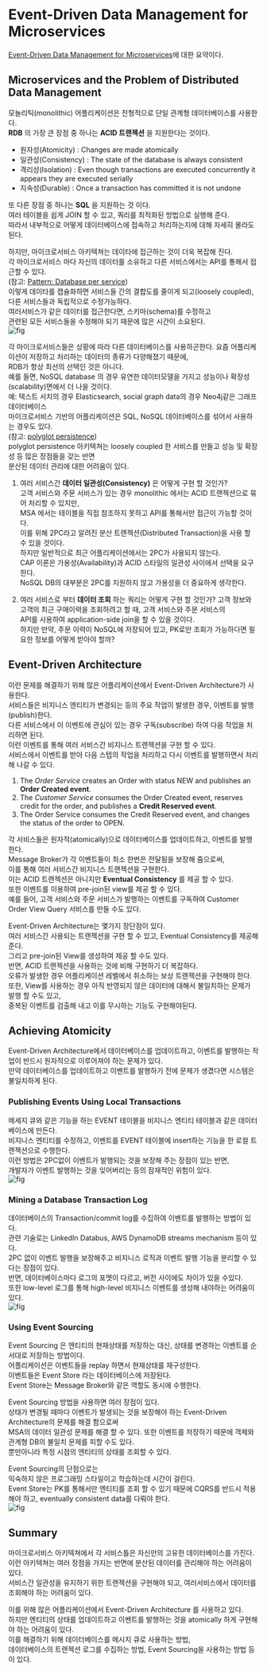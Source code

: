 # Event-Driven Data Management for Microservices
[Event-Driven Data Management for Microservices](https://www.nginx.com/blog/event-driven-data-management-microservices/)에 대한 요약이다.

## Microservices and the Problem of Distributed Data Management
모놀리틱(monolithic) 어플리케이션은 전형적으로 단일 관계형 데이터베이스를 사용한다.  
**RDB** 의 가장 큰 장점 중 하나는 **ACID 트랜젝션** 을 지원한다는 것이다.  
* 원자성(Atomicity) : Changes are made atomically  
* 일관성(Consistency) : The state of the database is always consistent
* 격리성(Isolation) : Even though transactions are executed concurrently it appears they are executed serially
* 지속성(Durable) :  Once a transaction has committed it is not undone

또 다른 장점 중 하나는 **SQL** 을 지원하는 것 이다.  
여러 테이블을 쉽게 JOIN 할 수 있고, 쿼리를 최적화된 방법으로 실행해 준다.  
따라서 내부적으로 어떻게 데이터베이스에 접속하고 처리하는지에 대해 자세히 몰라도 된다.  

하지만, 마이크로서비스 아키텍쳐는 데이타에 접근하는 것이 더욱 복잡해 진다.  
각 마이크로서비스 마다 자신의 데이터를 소유하고 다른 서비스에서는 API를 통해서 접근할 수 있다.  
(참고: [Pattern: Database per service](http://microservices.io/patterns/data/database-per-service.html))  
이렇게 데이타를 캡슐화하면 서비스들 간의 결합도를 줄이게 되고(loosely coupled), 다른 서비스들과 독립적으로 수정가능하다.  
여러서비스가 같은 데이터를 접근한다면, 스키마(schema)를 수정하고  
관련된 모든 서비스들을 수정해야 되기 때문에 많은 시간이 소요된다.  
![fig](https://cdn.wp.nginx.com/wp-content/uploads/2015/12/Richardson-microservices-part5-separate-tables-e1449727641793.png "")  

각 마이크로서비스들은 상황에 따라 다른 데이터베이스를 사용하곤한다.   요즘 어플리케이션이 저장하고 처리하는 데이터의 종류가 다양해졌기 때문에,  
RDB가 항상 최선의 선택인 것은 아니다.  
예를 들면, NoSQL database 의 경우 유연한 데이터모델을 가지고 성능이나 확장성(scalability)면에서 더 나을 것이다.  
예: 텍스트 서치의 경우 Elasticsearch, social graph data의 경우 Neo4j같은 그래프 데이터베이스  
마이크로서비스 기반의 어플리케이션은 SQL, NoSQL 데이터베이스를 섞어서 사용하는 경우도 있다.  
(참고: [polyglot persistence](http://martinfowler.com/bliki/PolyglotPersistence.html))  
polyglot persistence 아키텍쳐는 loosely coupled 한 서비스를 만들고 성능 및 확장성 등 많은 장점들을 갖는 반면  
분산된 데이터 관리에 대한 어려움이 있다.    

1. 여러 서비스간 **데이터 일관성(Consistency)** 은 어떻게 구현 할 것인가?  
고객 서비스와 주문 서비스가 있는 경우 monolithic 에서는 ACID 트랜젝션으로 묶어 처리할 수 있지만,  
MSA 에서는 테이블을 직접 참조하지 못하고 API를 통해서만 접근이 가능할 것이다.  
이를 위해 2PC라고 알려진 분산 트랜젝션(Distributed Transaction)을 사용 할 수 있을 것이다.  
하지만 일반적으로 최근 어플리케이션에서는 2PC가 사용되지 않는다.  
CAP 이론은 가용성(Availability)과 ACID 스타일의 일관성 사이에서 선택을 요구한다.  
NoSQL DB의 대부분은 2PC를 지원하지 않고 가용성을 더 중요하게 생각한다.  

2. 여러 서비스로 부터 **데이터 조회** 하는 쿼리는 어떻게 구현 할 것인가?
고객 정보와 고객의 최근 구매이력을 조회하려고 할 때, 고객 서비스와 주문 서비스의  
API를 사용하여 application-side join을 할 수 있을 것이다.  
하지만 만약, 주문 이력이 NoSQL에 저장되어 있고, PK로만 조회가 가능하다면 필요한 정보를 어떻게 받아야 할까?  

## Event-Driven Architecture
이런 문제를 해결하기 위해 많은 어플리케이션에서 Event-Driven Architecture가 사용한다.  
서비스들은 비지니스 엔티티가 변경되는 등의 주요 작업이 발생한 경우, 이벤트를 발행(publish)한다.  
다른 서비스에서 이 이벤트에 관심이 있는 경우 구독(subscribe) 하여 다음 작업을 처리하면 된다.  
이런 이벤트를 통해 여러 서비스간 비지니스 트랜젝션을 구현 할 수 있다.  
서비스에서 이벤트를 받아 다음 스텝의 작업을 처리하고 다시 이벤트를 발행하면서 처리해 나갈 수 있다.  
1. The *Order Service* creates an Order with status NEW and publishes an **Order Created event**.
2. The *Customer Service* consumes the Order Created event, reserves credit for the order, and publishes a **Credit Reserved event**.
3. The Order Service consumes the Credit Reserved event, and changes the status of the order to OPEN.

각 서비스들은 원자적(atomically)으로 데이터베이스를 업데이트하고, 이벤트를 발행한다.  
Message Broker가 각 이벤트들이 최소 한번은 전달됨을 보장해 줌으로써,  
이를 통해 여러 서비스간 비지니스 트랜젝션을 구현한다.  
이는 ACID 트랜젝션은 아니지만 **Eventual Consistency** 를 제공 할 수 있다.  
또한 이벤트를 이용하여 pre-join된 view를 제공 할 수 있다.  
예를 들어, 고객 서비스와 주문 서비스가 발행하는 이벤트를 구독하여 Customer Order View Query 서비스를 만들 수도 있다.  

Event-Driven Architecture는 몇가지 장단점이 있다.  
여러 서비스간 사용되는 트랜젝션을 구현 할 수 있고, Eventual Consistency를 제공해 준다.  
그리고 pre-join된 View를 생성하여 제공 할 수도 있다.  
반면, ACID 트랜젝션을 사용하는 것에 비해 구현하기 더 복잡하다.  
오류가 발생한 경우 어플리케이션 레벨에서 취소하는 보상 트랜젝션을 구현해야 한다.  
또한, View를 사용하는 경우 아직 반영되지 않은 데이터에 대해서 불일치하는 문제가 발행 할 수도 있고,  
중복된 이벤트를 검출해 내고 이를 무시하는 기능도 구현해야된다.  

## Achieving Atomicity
Event-Driven Architecture에서 데이터베이스를 업데이트하고, 이벤트를 발행하는 작업이 반드시 원자적으로 이루어져야 하는 문제가 있다.  
만약 데이터베이스를 업데이트하고 이벤트를 발행하기 전에 문제가 생겼다면 시스템은 불일치하게 된다.  

### Publishing Events Using Local Transactions
메세지 큐와 같은 기능을 하는 EVENT 테이블을 비지니스 엔티티 테이블과 같은 데이터베이스에 만든다.  
비지니스 엔티티를 수정하고, 이벤트를 EVENT 테이블에 insert하는 기능을 한 로컬 트랜젝션으로 수행한다.  
이런 방법은 2PC없이 이벤트가 발행되는 것을 보장해 주는 장점이 있는 반면,  
개발자가 이벤트 발행하는 것을 잊어버리는 등의 잠재적인 위험이 있다.  
![fig](https://cdn.wp.nginx.com/wp-content/uploads/2015/12/Richardson-microservices-part5-local-transaction-e1449727484579.png "")  

### Mining a Database Transaction Log
데이터베이스의 Transaction/commit log를 수집하여 이벤트를 발행하는 방법이 있다.  
관련 기술로는 LinkedIn Databus, AWS DynamoDB streams mechanism 등이 있다.  
2PC 없이 이벤트 발행을 보장해주고 비지니스 로직과 이벤트 발행 기능을 분리할 수 있다는 장점이 있다.  
반면, 데이터베이스마다 로그의 포멧이 다르고, 버전 사이에도 차이가 있을 수있다.  
또한 low-level 로그를 통해 high-level 비지니스 이벤트를 생성해 내야하는 어려움이 있다.  
![fig](https://cdn.wp.nginx.com/wp-content/uploads/2015/12/Richardson-microservices-part5-transaction-log-e1449727434678.png "")  

### Using Event Sourcing
Event Sourcing 은 엔티티의 현재상태를 저장하는 대신, 상태를 변경하는 이벤트를 순서대로 저장하는 방법이다.  
어플리케이션은 이벤트들을 replay 하면서 현재상태를 재구성한다.  
이벤트들은 Event Store 라는 데이터베이스에 저장된다.  
Event Store는 Message Broker와 같은 역할도 동시에 수행한다.  

Event Sourcing 방법을 사용하면 여러 장점이 있다.  
상태가 변경될 때마다 이벤트가 발생되는 것을 보장해야 하는 Event-Driven Architecture의 문제를 해결 함으로써  
MSA의 데이터 일관성 문제를 해결 할 수 있다.
또한 이벤트를 저장하기 때문에 객체와 관계형 DB의 불일치 문제를 피할 수도 있다.  
뿐만아니라 특정 시점의 엔티티의 상태를 조회할 수 있다.  

Event Sourcing의 단점으로는  
익숙하지 않은 프로그래밍 스타일이고 학습하는데 시간이 걸린다.  
Event Store는 PK를 통해서만 엔티티를 조회 할 수 있기 때문에 CQRS를 반드시 적용해야 하고, eventually consistent data를 다뤄야 한다.  
![fig](https://cdn.wp.nginx.com/wp-content/uploads/2015/12/Richardson-microservices-part5-event-sourcing-e1449711558668.png "")  

## Summary
마이크로서비스 아키텍쳐에서 각 서비스틀은 자신만의 고유한 데이터베이스를 가진다.  
이런 아키텍쳐는 여러 장점을 가지는 반면에 분산된 데이터를 관리해야 하는 어려움이 있다.  
서비스간 일관성을 유지하기 위한 트랜젝션을 구현해야 되고, 여러서비스에서 데이터를 조회해야 하는 어려움이 있다.  

이를 위해 많은 어플리케이션에서 Event-Driven Architecture 를 사용하고 있다.  
하지만 엔티티의 상태를 업데이트하고 이벤트를 발행하는 것을 atomically 하게 구현해야 하는 어려움이 있다.  
이를 해결하기 위해 데이터베이스를 메시지 큐로 사용하는 방법,  
데이터베이스의 트랜젝션 로그를 수집하는 방법, Event Sourcing을 사용하는 방법 등이 있다.  
